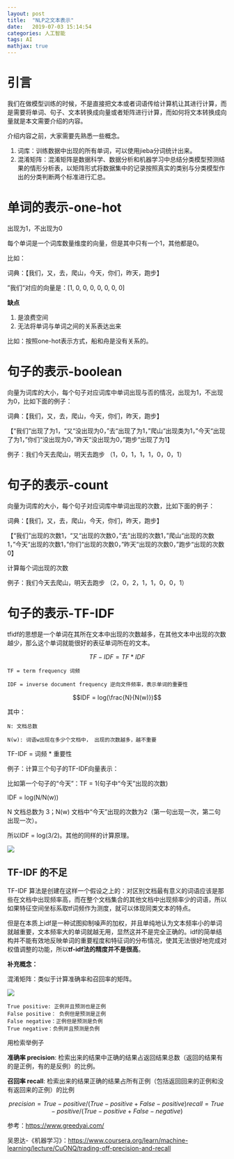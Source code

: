 ```yaml
---
layout: post
title:  "NLP之文本表示"
date:   2019-07-03 15:14:54
categories: 人工智能
tags: AI
mathjax: true
---
```


# 引言

我们在做模型训练的时候，不是直接把文本或者词语传给计算机让其进行计算，而是需要将单词、句子、文本转换成向量或者矩阵进行计算，而如何将文本转换成向量就是本文需要介绍的内容。





介绍内容之前，大家需要先熟悉一些概念。

1. 词库：训练数据中出现的所有单词，可以使用jieba分词统计出来。
2. 混淆矩阵：混淆矩阵是数据科学、数据分析和机器学习中总结分类模型预测结果的情形分析表，以矩阵形式将数据集中的记录按照真实的类别与分类模型作出的分类判断两个标准进行汇总。

# 单词的表示-one-hot

出现为1，不出现为0

每个单词是一个词库数量维度的向量，但是其中只有一个1，其他都是0。

比如：

词典：【我们，又，去，爬山，今天，你们，昨天，跑步】

”我们“对应的向量是：[1, 0, 0, 0,  0, 0, 0, 0]

**缺点**

1. 是浪费空间
2. 无法将单词与单词之间的关系表达出来

比如：按照one-hot表示方式，船和舟是没有关系的。

# 句子的表示-boolean

向量为词库的大小，每个句子对应词库中单词出现与否的情况，出现为1，不出现为0，比如下面的例子：

词典：【我们，又，去，爬山，今天，你们，昨天，跑步】

【“我们”出现了为1，“又“没出现为0，”去“出现了为1，”爬山“出现类为1，”今天“出现了为1，”你们“没出现为0，”昨天“没出现为0，”跑步“出现了为1】

例子：我们今天去爬山，明天去跑步  （1，0，1，1，1，0，0，1）

# 句子的表示-count

向量为词库的大小，每个句子对应词库中单词出现的次数，比如下面的例子：

词典：【我们，又，去，爬山，今天，你们，昨天，跑步】

【“我们”出现的次数1，“又“出现的次数0，”去“出现的次数1，”爬山“出现的次数1，”今天“出现的次数1，”你们“出现的次数0，”昨天“出现的次数0，”跑步“出现的次数0】

计算每个词出现的次数

例子：我们今天去爬山，明天去跑步 （2，0，2，1，1，0，0，1）

# 句子的表示-TF-IDF

tfidf的思想是一个单词在其所在文本中出现的次数越多，在其他文本中出现的次数越少，那么这个单词就能很好的表征单词所在的文本。


```math
TF-IDF = TF * IDF
```


    TF = term frequency 词频
    
    IDF = inverse document frequency 逆向文件频率，表示单词的重要性 


```math
IDF = log(\frac{N}{N(w)})
```

其中：

    N: 文档总数
    
    N(w): 词语w出现在多少个文档中， 出现的次数越多，越不重要

TF-IDF = 词频 * 重要性 

例子：计算三个句子的TF-IDF向量表示：

比如第一个句子的“今天”：TF = 1(句子中“今天”出现的次数)

IDF = log(N/N(w)) 

N 文档总数为 3；N(w) 文档中“今天”出现的次数为2（第一句出现一次，第二句出现一次）。

所以IDF = log(3/2)。其他的同样的计算原理。

![](https://note.youdao.com/yws/public/resource/0c17fbfe0a4f66f6991d8cabaf52d7ab/xmlnote/4814114B36764E4CBC41BC130FE9B47B/26765)

## TF-IDF 的不足

TF-IDF 算法是创建在这样一个假设之上的：对区别文档最有意义的词语应该是那些在文档中出现频率高，而在整个文档集合的其他文档中出现频率少的词语，所以如果特征空间坐标系取tf词频作为测度，就可以体现同类文本的特点。

但是在本质上idf是一种试图抑制噪声的加权，并且单纯地认为文本频率小的单词就越重要，文本频率大的单词就越无用，显然这并不是完全正确的。idf的简单结构并不能有效地反映单词的重要程度和特征词的分布情况，使其无法很好地完成对权值调整的功能，所以**tf-idf法的精度并不是很高**。

**补充概念：**

混淆矩阵：类似于计算准确率和召回率的矩阵。

![](https://note.youdao.com/yws/public/resource/0c17fbfe0a4f66f6991d8cabaf52d7ab/xmlnote/A105B3ACF5AB44A590217BE6C5DBEB85/26904)

    True positive: 正例并且预测也是正例
    False positive： 负例但是预测是正例
    False negative：正例但是预测是负例
    True negative：负例并且预测是负例
    
用检索举例子
    
**准确率 precision**: 检索出来的结果中正确的结果占返回结果总数（返回的结果有的是正例，有的是反例）的比例。

**召回率 recall**: 检索出来的结果正确的结果占所有正例（包括返回回来的正例和没有返回来的正例）的比例

```math
precision = True-positive / (True-positive + False-positive)

recall = True-positive / (True-positive + False-negative)
```


参考：https://www.greedyai.com/

吴恩达-《机器学习》：https://www.coursera.org/learn/machine-learning/lecture/CuONQ/trading-off-precision-and-recall